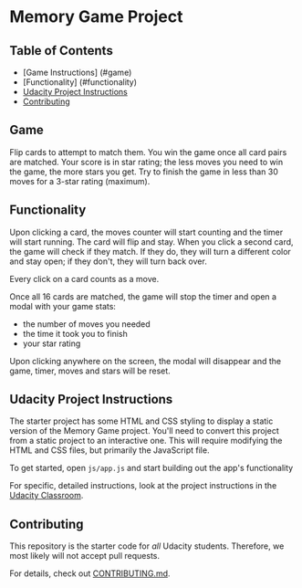 # Memory Game Project

## Table of Contents

* [Game Instructions] (#game)
* [Functionality] (#functionality)
* [Udacity Project Instructions](#instructions)
* [Contributing](#contributing)

## Game

Flip cards to attempt to match them. You win the game once all card pairs are matched. Your score is in star rating; the less moves you need to win the game, the more stars you get. Try to finish the game in less than 30 moves for a 3-star rating (maximum).

## Functionality

Upon clicking a card, the moves counter will start counting and the timer will start running. The card will flip and stay. When you click a second card, the game will check if they match. If they do, they will turn a different color and stay open; if they don't, they will turn back over.

Every click on a card counts as a move.

Once all 16 cards are matched, the game will stop the timer and open a modal with your game stats: 
- the number of moves you needed
- the time it took you to finish
- your star rating

Upon clicking anywhere on the screen, the modal will disappear and the game, timer, moves and stars will be reset.

## Udacity Project Instructions

The starter project has some HTML and CSS styling to display a static version of the Memory Game project. You'll need to convert this project from a static project to an interactive one. This will require modifying the HTML and CSS files, but primarily the JavaScript file.

To get started, open `js/app.js` and start building out the app's functionality

For specific, detailed instructions, look at the project instructions in the [Udacity Classroom](https://classroom.udacity.com/me).

## Contributing

This repository is the starter code for _all_ Udacity students. Therefore, we most likely will not accept pull requests.

For details, check out [CONTRIBUTING.md](CONTRIBUTING.md).
